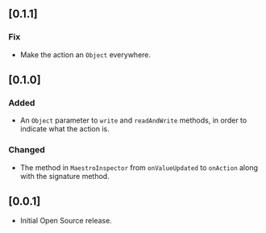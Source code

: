 ## [0.1.1]
### Fix
- Make the action an `Object` everywhere.

## [0.1.0]
### Added
- An `Object` parameter to `write` and `readAndWrite` methods, in order to indicate what the action is.

### Changed
- The method in `MaestroInspector` from `onValueUpdated` to `onAction` along with the signature method.

## [0.0.1]
- Initial Open Source release.
